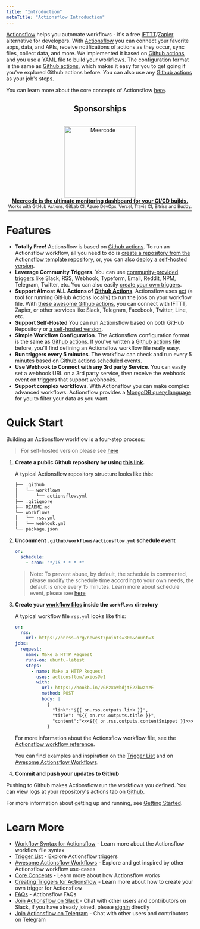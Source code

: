 ```yaml
---
title: "Introduction"
metaTitle: "Actionsflow Introduction"
---
```


[Actionsflow](https://github.com/actionsflow/actionsflow) helps you automate workflows - it's a free [IFTTT](https://ifttt.com/)/[Zapier](https://zapier.com/) alternative for developers. With [Actionsflow](https://github.com/actionsflow/actionsflow) you can connect your favorite apps, data, and APIs, receive notifications of actions as they occur, sync files, collect data, and more. We implemented it based on [Github actions](https://docs.github.com/en/actions), and you use a YAML file to build your workflows. The configuration format is the same as [Github actions](https://docs.github.com/en/actions/configuring-and-managing-workflows/configuring-a-workflow), which makes it easy for you to get going if you've explored Github actions before. You can also use any [Github actions](https://github.com/marketplace?type=actions) as your job's steps.

You can learn more about the core concepts of Actionsflow [here](/docs/concepts.md).

<div align="center">
  <h2>Sponsorships</h2>
  <br>
  <a href="https://meercode.io/?utm_campaign=github_repo&utm_medium=referral&utm_content=actionsflow&utm_source=github">
    <div>
      <img src="https://raw.githubusercontent.com/actionsflow/actionsflow/main/docs/assets/meercode-logo.png" width="192" alt="Meercode">
      </div>
      <b>Meercode is the ultimate monitoring dashboard for your CI/CD builds.</b>
      <div>
        <sup>Works with GitHub Actions, GitLab CI, Azure DevOps, Vercel, Travis CI,
        Bitrise and Buddy.</sup>
      </div>
  </a>
</div>

# Features

- **Totally Free!** Actionsflow is based on [Github actions](https://docs.github.com/en/actions). To run an Actionsflow workflow, all you need to do is [create a repository from the Actionsflow template repository](https://github.com/actionsflow/actionsflow-workflow-default/generate), or, you can also [deploy a self-hosted version](/docs/self-hosted.md).
- **Leverage Community Triggers**. You can use [community-provided triggers](/docs/triggers.md#triggers-list) like Slack, RSS, Webhook, Typeform, Email, Reddit, NPM, Telegram, Twitter, etc. You can also easily [create your own triggers](/docs/creating-triggers.md).
- **Support Almost ALL Actions of [Github Actions](https://github.com/marketplace?type=actions)**. Actionsflow uses [act](https://github.com/nektos/act) (a tool for running GitHub Actions locally) to run the jobs on your workflow file. With [these awesome Github actions](/docs/actions.md), you can connect with IFTTT, Zapier, or other services like Slack, Telegram, Facebook, Twitter, Line, etc.
- **Support Self-Hosted** You can run Actionsflow based on both GitHub Repository or [a self-hosted version](/docs/self-hosted.md).
- **Simple Workflow Configuration**. The Actionsflow configuration format is the same as [Github actions](https://docs.github.com/en/actions/configuring-and-managing-workflows/configuring-a-workflow). If you've written a [Github actions file](https://docs.github.com/en/actions/configuring-and-managing-workflows/configuring-a-workflow) before, you'll find defining an Actionsflow workflow file really easy.
- **Run triggers every 5 minutes**. The workflow can check and run every 5 minutes based on [Github actions scheduled events](https://docs.github.com/en/actions/reference/events-that-trigger-workflows#scheduled-events).
- **Use Webhook to Connect with any 3rd party Service**. You can easily set a webhook URL on a 3rd party service, then receive the webhook event on triggers that support webhooks.
- **Support complex workflows**. With Actionsflow you can make complex advanced workflows. Actionsflow provides a [MongoDB query language](/docs/workflow.md#ontriggerconfigfilter) for you to filter your data as you want.

# Quick Start

Building an Actionsflow workflow is a four-step process:

> For self-hosted version please see [here](/docs/self-hosted.md)

1. **Create a public Github repository by using [this link](https://github.com/actionsflow/actionsflow-workflow-default/generate).**

   A typical Actionsflow repository structure looks like this:

   ```sh
   ├── .github
   │   └── workflows
   │       └── actionsflow.yml
   ├── .gitignore
   ├── README.md
   └── workflows
   │   └── rss.yml
   │   └── webhook.yml
   └── package.json
   ```

1. **Uncomment `.github/workflows/actionsflow.yml` schedule event**

   ```yml
   on:
     schedule:
       - cron: "*/15 * * * *"
   ```

   > Note: To prevent abuse, by default, the schedule is commented, please modify the schedule time according to your own needs, the default is once every 15 minutes. Learn more about schedule event, please see [here](https://docs.github.com/en/actions/reference/events-that-trigger-workflows#schedule)

1. **Create your [workflow files](/docs/workflow.md) inside the `workflows` directory**

   A typical workflow file `rss.yml` looks like this:

   ```yaml
   on:
     rss:
       url: https://hnrss.org/newest?points=300&count=3
   jobs:
     request:
       name: Make a HTTP Request
       runs-on: ubuntu-latest
       steps:
         - name: Make a HTTP Request
           uses: actionsflow/axios@v1
           with:
             url: https://hookb.in/VGPzxoWbdjtE22bwznzE
             method: POST
             body: |
               {
                 "link":"${{ on.rss.outputs.link }}", 
                 "title": "${{ on.rss.outputs.title }}",
                 "content":"<<<${{ on.rss.outputs.contentSnippet }}>>>"
               }
   ```

   For more information about the Actionsflow workflow file, see the
   [Actionsflow workflow reference](/docs/workflow.md).

   You can find examples and inspiration on the [Trigger List](/docs/triggers.md) and on [Awesome Actionsflow Workflows](https://github.com/actionsflow/awesome-actionsflow).

1. **Commit and push your updates to Github**

Pushing to Github makes Actionsflow run the workflows you defined. You can view logs at your repository's actions tab on [Github](https://github.com).

For more information about getting up and running, see [Getting Started](/docs/getting-started.md).

# Learn More

- [Workflow Syntax for Actionsflow](/docs/workflow.md) - Learn more about the Actionsflow workflow file syntax
- [Trigger List](/docs/triggers.md) - Explore Actionsflow triggers
- [Awesome Actionsflow Workflows](https://github.com/actionsflow/awesome-actionsflow) - Explore and get inspired by other Actionsflow workflow use-cases
- [Core Concepts](/docs/concepts.md) - Learn more about how Actionsflow works
- [Creating Triggers for Actionsflow](/docs/creating-triggers.md) - Learn more about how to create your own trigger for Actionsflow
- [FAQs](/docs/faqs.md) - Actionsflow FAQs
- [Join Actionsflow on Slack](https://forms.gle/9VvTVne6oU7zBCeVA) - Chat with other users and contributors on Slack, if you have already joined, please [signin](https://actionsflow.slack.com) directly
- [Join Actionsflow on Telegram](https://t.me/joinchat/fMXYRGHMnK01MjUx) - Chat with other users and contributors on Telegram
